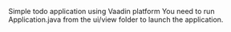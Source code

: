 Simple todo application using Vaadin platform
You need to run Application.java from the ui/view folder to launch the application.
